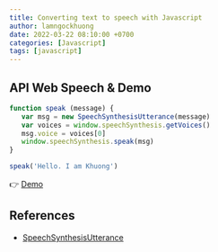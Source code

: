 ```yaml
---
title: Converting text to speech with Javascript
author: lamngockhuong
date: 2022-03-22 08:10:00 +0700
categories: [Javascript]
tags: [javascript]
---
```

## API Web Speech & Demo

```javascript
function speak (message) {
   var msg = new SpeechSynthesisUtterance(message)
   var voices = window.speechSynthesis.getVoices()
   msg.voice = voices[0]
   window.speechSynthesis.speak(msg)
}

speak('Hello. I am Khuong')
```

👉 [Demo](https://jsfiddle.net/lamngockhuong/ubt9qjgr/)

## References

+ [SpeechSynthesisUtterance](https://developer.mozilla.org/en-US/docs/Web/API/SpeechSynthesisUtterance)
